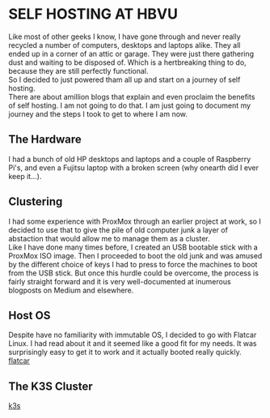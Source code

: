 # SELF HOSTING AT HBVU  

Like most of other geeks I know, I have gone through and never really recycled a number of computers, desktops and laptops alike. They all ended up in a corner of an attic or garage. They were just there gathering dust and waiting to be disposed of. Which is a hertbreaking thing to do, because they are still perfectly functional.  
So I decided to just powered tham all up and start on a journey of self hosting.  
There are about amillion blogs that explain and even proclaim the benefits of self hosting. I am not going to do that. I am just going to document my journey and the steps I took to get to where I am now.  

## The Hardware  
  
I had a bunch of old HP desktops and laptops and a couple of Raspberry Pi's, and even a Fujitsu laptop with a broken screen (why onearth did I ever keep it...).

## Clustering  
  
I had some experience with ProxMox through an earlier project at work, so I decided to use that to give the pile of old computer junk a layer of abstaction that would allow me to manage them as a cluster.  
Like I have done many times before, I created an USB bootable stick with a ProxMox ISO image. Then I proceeded to boot the old junk and was amused by the different choice of keys I had to press to force the machines to boot from the USB stick. But once this hurdle could be overcome, the process is fairly straight forward and it is very well-documented at inumerous blogposts on Medium and elsewhere.  

## Host OS  
  
Despite have no familiarity with immutable OS, I decided to go with Flatcar Linux. I had read about it and it seemed like a good fit for my needs. It was surprisingly easy to get it to work and it actually booted really quickly.  
[flatcar](instructions/flatcar.md)  


## The K3S Cluster  
[k3s](instructions/k3s.md)  

  

